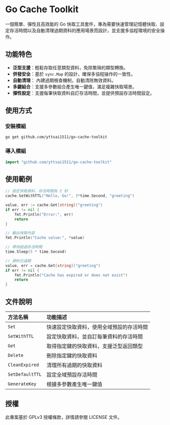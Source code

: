 # Go Cache Toolkit

一個簡單、彈性且高效能的 Go 快取工具套件，專為需要快速管理記憶體快取、設定存活時間以及自動清理過期資料的應用場景而設計，並支援多協程環境的安全操作。

## 功能特色

- **泛型支援**：輕鬆存取任意類型資料，免除繁瑣的類型轉換。
- **併發安全**：基於 `sync.Map` 的設計，確保多協程操作的一致性。
- **自動清理**： 內建過期檢查機制，自動清除無效資料。
- **多鍵組合**：支援多參數組合產生唯一鍵值，滿足複雜快取場景。
- **彈性設定**：支援每筆快取資料自訂存活時間，並提供預設存活時間設定。

## 使用方式

### 安裝模組

```bash
go get github.com/yttsai1511/go-cache-toolkit
```

### 導入模組

```go
import "github.com/yttsai1511/go-cache-toolkit"
```

## 使用範例

```go
// 設定快取資料，存活時間為 3 秒
cache.SetWithTTL("Hello, Go!", 3*time.Second, "greeting")

value, err := cache.Get[string]("greeting")
if err != nil {
	fmt.Println("Error:", err)
	return
}

// 輸出快取內容
fmt.Println("Cache value:", *value)

// 等待超過存活時間
time.Sleep(5 * time.Second)

// 資料已過期
value, err = cache.Get[string]("greeting") 
if err != nil {
	fmt.Println("Cache has expired or does not exist")
	return
}
```

## 文件說明
| 方法名稱 | 功能描述 |
| :----- | :----- |
| `Set` | 快速設定快取資料，使用全域預設的存活時間 |
| `SetWithTTL` | 設定快取資料，並自訂每筆資料的存活時間 |
| `Get` | 取得指定鍵的快取資料，支援泛型返回類型 |
| `Delete` | 刪除指定鍵的快取資料 |
| `CleanExpired` | 清理所有過期的快取資料 |
| `SetDefaultTTL` | 設定全域預設存活時間 |
| `GenerateKey` | 根據多參數產生唯一鍵值 |

## 授權

此專案基於 GPLv3 授權條款，詳情請參閱 LICENSE 文件。